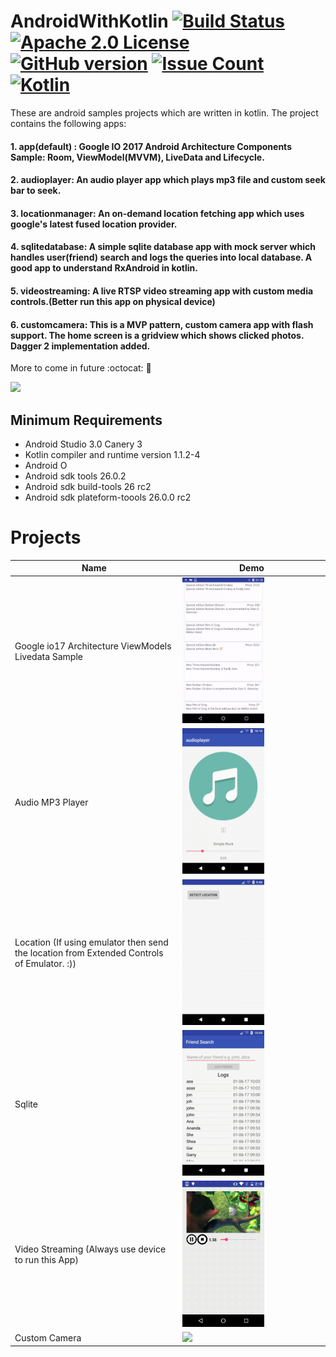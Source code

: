 # AndroidWithKotlin [![Build Status](https://travis-ci.org/Talentica/AndroidWithKotlin.svg?branch=master)](https://travis-ci.org/Talentica/AndroidWithKotlin) [![Apache 2.0 License](https://img.shields.io/badge/license-Apache%202.0-blue.svg?style=flat)](http://www.apache.org/licenses/LICENSE-2.0.html) [![GitHub version](https://badge.fury.io/gh/Talentica%2FAndroidWithKotlin.svg)](https://badge.fury.io/gh/Talentica%2FAndroidWithKotlin) [![Issue Count](https://codeclimate.com/github/Talentica/AndroidWithKotlin/badges/issue_count.svg)](https://codeclimate.com/github/Talentica/AndroidWithKotlin) [![Kotlin](https://img.shields.io/badge/Kotlin-1.1.2-blue.svg)](http://kotlinlang.org)

These are android samples projects which are written in kotlin.
The project contains the following apps:

#### 1. app(default) : Google IO 2017 Android Architecture Components Sample: Room, ViewModel(MVVM), LiveData and Lifecycle.  
#### 2. audioplayer: An audio player app which plays mp3 file and custom seek bar to seek.  
#### 3. locationmanager: An on-demand location fetching app which uses google's latest fused location provider.
#### 4. sqlitedatabase: A simple sqlite database app with mock server which handles user(friend) search and logs the queries into local database. A good app to understand RxAndroid in kotlin.
#### 5. videostreaming: A live RTSP video streaming app with custom media controls.(Better run this app on physical device)
#### 6. customcamera: This is a MVP pattern, custom camera app with flash support. The home screen is a gridview which shows clicked photos. Dagger 2 implementation added.
 
More to come in future :octocat: :star2:

<img src="http://i.imgur.com/HzmmBvZ.jpg" />&nbsp;


## Minimum Requirements

 * Android Studio 3.0 Canery 3
 * Kotlin compiler and runtime version 1.1.2-4
 * Android O
 * Android sdk tools 26.0.2
 * Android sdk build-tools 26 rc2
 * Android sdk plateform-toools 26.0.0 rc2
 

Projects
===================================================================
Name | Demo                                                         
--- | ---                                                          
Google io17 Architecture ViewModels Livedata Sample | <img src="/gifs/googleio2017.gif" width="59%">
Audio MP3 Player | <img src="/gifs/audioplayer.gif" width="59%">
Location (If using emulator then send the location from Extended Controls of Emulator. :)) | <img src="/gifs/location.gif" width="59%">
Sqlite | <img src="/gifs/database.gif" width="59%">
Video Streaming (Always use device to run this App) | <img src="/gifs/videostreaming.gif" width="59%">
Custom Camera | <img src="/gifs/customcamera.gif" width="59%">
